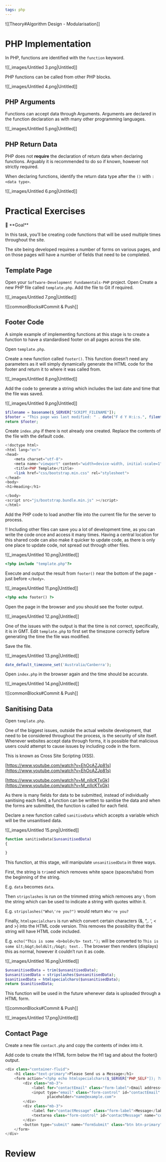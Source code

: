 ```yaml
---
tags: php
---
```

![[Theory#Algorithm Design - Modularisation]]



# PHP Implementation

In PHP, functions are identified with the `function` keyword. 

![[_images/Untitled 3.png|Untitled]]

PHP functions can be called from other PHP blocks.

![[_images/Untitled 4.png|Untitled]]

## PHP Arguments

Functions can accept data through Arguments. Arguments are declared in the function declaration as with many other programming languages. 

![[_images/Untitled 5.png|Untitled]]

## PHP Return Data

PHP does not **require** the declaration of return data when declaring functions. Arguably it is recommended to do so if known, however not strictly required.

When declaring functions, identify the return data type after the `()` with `: <data type>`.

![[_images/Untitled 6.png|Untitled]]

# Practical Exercises

<aside>
🏁 **Goal**

In this task, you’ll be creating code functions that will be used multiple times throughout the site. 

</aside>

The site being developed requires a number of forms on various pages, and on those pages will have a number of fields that need to be completed.

## Template Page

Open your `Software-Development Fundamentals-PHP` project. Open Create a new PHP file called `template.php`. Add the file to Git if required.

![[_images/Untitled 7.png|Untitled]]

![[commonBlocks#Commit & Push]]

## Footer Code

A simple example of implementing functions at this stage is to create a function to have a standardised footer on all pages across the site.

Open `template.php`.

Create a new function called `footer()`. This function doesn’t need any parameters as it will simply dynamically generate the HTML code for the footer and return it to where it was called from.

![[_images/Untitled 8.png|Untitled]]

Add the code to generate a string which includes the last date and time that the file was saved.

![[_images/Untitled 9.png|Untitled]]

```php
$filename = basename($_SERVER["SCRIPT_FILENAME"]);
$footer = "This page was last modified: " . date("F d Y H:i:s.", filemtime($filename));
return $footer;
```

Create `index.php` if there is not already one created. Replace the contents of the file with the default code.

```php
<!doctype html>
<html lang="en">
<head>
	<meta charset="utf-8">
	<meta name="viewport" content="width=device-width, initial-scale=1">
	<title>PHP Template</title>
	<link href="css/bootstrap.min.css" rel="stylesheet">
</head>
<body>
<h1>Heading</h1>

</body>
<script src="js/bootstrap.bundle.min.js" ></script>
</html>
```

Add the PHP code to load another file into the current file for the server to process.

<aside>
‼️ Including other files can save you a lot of development time, as you can write the code once and access it many times. Having a central location for this shared code can also make it quicker to update code, as there is only one place to update code, not spread out through other files.

</aside>

![[_images/Untitled 10.png|Untitled]]

```php
<?php include "template.php"?>
```

Execute and output the result from `footer()` near the bottom of the page - just before `</body>`. 

![[_images/Untitled 11.png|Untitled]]

```php
<?php echo footer() ?>
```

Open the page in the browser and you should see the footer output.

![[_images/Untitled 12.png|Untitled]]

One of the issues with the output is that the time is not correct, specifically, it is in GMT. Edit `template.php` to first set the timezone correctly before generating the time the file was modified. 

Save the file.

![[_images/Untitled 13.png|Untitled]]

```php
date_default_timezone_set('Australia/Canberra');
```

Open `index.php` in the browser again and the time should be accurate.

![[_images/Untitled 14.png|Untitled]]

![[commonBlocks#Commit & Push]]

## Sanitising Data

Open `template.php`.

One of the biggest issues, outside the actual website development, that need to be considered throughout the process, is the security of site itself. Whenever websites accept data through forms, it is possible that malicious users could attempt to cause issues by including code in the form.

This is known as Cross Site Scripting (XSS).

[https://www.youtube.com/watch?v=EhOcAZJp81s](https://www.youtube.com/watch?v=EhOcAZJp81s)

[https://www.youtube.com/watch?v=M_nIIcKTxGk](https://www.youtube.com/watch?v=M_nIIcKTxGk)

As there is many fields for data to be submitted, instead of individually sanitising each field, a function can be written to sanitise the data and when the forms are submitted, the function is called for each field.

Declare a new function called `sanitiseData` which accepts a variable which will be the unsanitised data.

![[_images/Untitled 15.png|Untitled]]

```php
function sanitiseData($unsanitisedData)
{

}
```

This function, at this stage, will manipulate `unsanitisedData` in three ways.

First, the string is `trim`ed which removes white space (spaces/tabs) from the beginning of the string.

E.g.           `data` becomes `data`.

Then `stripslashes` is run on the trimmed string which removes any `\` from the string which can be used to indicate a string with quotes within it.

E.g. `stripslashes("Who\'re you?")` would return `Who're you?`

Finally, `htmlspecialchars` is run which convert certain characters (&, “,. ‘, < and >) into the HTML code version. This removes the possibility that the string will have HTML code included.

E.g. `echo("This is some <b>bold</b> text.");` will be converted to `This is some &lt;b&gt;bold&lt;/b&gt; text.` . The browser then renders (displays) this as normal, however it couldn’t run it as code.

![[_images/Untitled 16.png|Untitled]]

```php
$unsanitisedData = trim($unsanitisedData);
$unsanitisedData = stripslashes($unsanitisedData);
$sanitisedData = htmlspecialchars($unsanitisedData);
return $sanitisedData;
```

This function will be used in the future whenever data is uploaded through a HTML form.

![[commonBlocks#Commit & Push]]

![[_images/Untitled 17.png|Untitled]]

## Contact Page

Create a new file `contact.php` and copy the contents of index into it.

Add code to create the HTML form below the H1 tag and about the footer() output.

```php
<div class="container-fluid">
	<h1 class="text-primary">Please Send us a Message</h1>
	<form action="<?php echo htmlspecialchars($_SERVER["PHP_SELF"]); ?>" method="post">
		<div class="mb-3">
			<label for="contactEmail" class="form-label">Email address</label>
			<input type="email" class="form-control" id="contactEmail" name="contactEmail"
				   placeholder="name@example.com">
		</div>
		<div class="mb-3">
			<label for="contactMessage" class="form-label">Message</label>
			<textarea class="form-control" id="contactMessage" name="contactMessage" rows="3"></textarea>
		</div>
		<button type="submit" name="formSubmit" class="btn btn-primary">Submit</button>
	</form>
</div>
```

# Review
